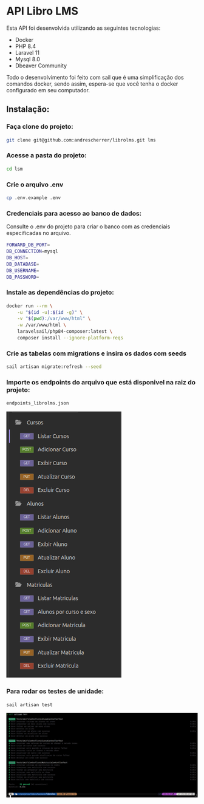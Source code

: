 # API Libro LMS 

Esta API foi desenvolvida utilizando as seguintes tecnologias:

- Docker
- PHP 8.4
- Laravel 11 
- Mysql 8.0
- Dbeaver Community

Todo o desenvolvimento foi feito com sail que é uma simplificação dos comandos
docker, sendo assim, espera-se que você tenha o docker configurado em seu computador.

## Instalação:

### Faça clone do projeto:
```bash
git clone git@github.com:andrescherrer/librolms.git lms
```

### Acesse a pasta do projeto:
```bash
cd lsm
```
### Crie o arquivo .env
```bash
cp .env.example .env
```

### Credenciais para acesso ao banco de dados:
Consulte o .env do projeto para criar o banco com as credenciais especificadas
no arquivo.
```bash
FORWARD_DB_PORT=
DB_CONNECTION=mysql
DB_HOST=
DB_DATABASE=
DB_USERNAME=
DB_PASSWORD=
```

### Instale as dependências do projeto:
```bash
docker run --rm \
    -u "$(id -u):$(id -g)" \
    -v "$(pwd):/var/www/html" \
    -w /var/www/html \
    laravelsail/php84-composer:latest \
    composer install --ignore-platform-reqs
```
### Crie as tabelas com migrations e insira os dados com seeds
```bash
sail artisan migrate:refresh --seed
```
### Importe os endpoints do arquivo que está disponivel na raiz do projeto:
```bash
endpoints_librolms.json
```

![Lista de Endpoints](lista-endpoints.png)


### Para rodar os testes de unidade:
```bash
sail artisan test
```
![Lista de Endpoints](saida-testes.png)



